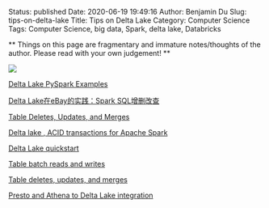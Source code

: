 Status: published
Date: 2020-06-19 19:49:16
Author: Benjamin Du
Slug: tips-on-delta-lake
Title: Tips on Delta Lake
Category: Computer Science
Tags: Computer Science, big data, Spark, delta lake, Databricks

**
Things on this page are fragmentary and immature notes/thoughts of the author.
Please read with your own judgement!
**

![](https://miro.medium.com/max/1400/1*EQsNOZqNPsx5eelVJRh9jQ.png)

[Delta Lake PySpark Examples](https://github.com/delta-io/delta/tree/master/examples/python)

[Delta Lake在eBay的实践：Spark SQL增删改查](https://www.slidestalk.com/w/137)

[Table Deletes, Updates, and Merges](https://docs.delta.io/0.4.0/delta-update.html)

[Delta lake , ACID transactions for Apache Spark](https://medium.com/@achilleus/delta-lake-acid-transactions-for-apache-spark-2bf3d919cda)

[Delta Lake quickstart](https://docs.databricks.com/delta/quick-start.html)

[Table batch reads and writes](https://docs.delta.io/0.7.0/delta-batch.html#create-a-table)

[Table deletes, updates, and merges](https://docs.delta.io/0.7.0/delta-update.html)

[Presto and Athena to Delta Lake integration](https://docs.delta.io/0.7.0/presto-integration.html#step-3-update-manifests)
